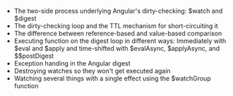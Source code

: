 - The two-side process underlying Angular's dirty-checking: $watch and $digest
- The dirty-checking loop and the TTL mechanism for short-circuiting it
- The difference between reference-based and value-based comparison
- Executing function on the digest loop in different ways: Immediately with $eval and $apply and time-shifted with $evalAsync, $applyAsync, and $$postDigest
- Exception handing in the Angular digest
- Destroying watches so they won't get executed again
- Watching several things with a single effect using the $watchGroup function

